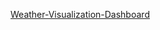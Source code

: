 [Weather-Visualization-Dashboard](https://cdn.rawgit.com/Jtuttle314/Weather-Visualization-Dashboard/master/Landing.html)